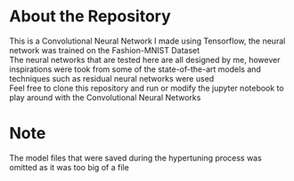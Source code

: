 # About the Repository
This is a Convolutional Neural Network I made using Tensorflow, the neural network was trained on the Fashion-MNIST Dataset  
The neural networks that are tested here are all designed by me, however inspirations were took from some of the state-of-the-art models and techniques such as residual neural networks were used  
Feel free to clone this repository and run or modify the jupyter notebook to play around with the Convolutional Neural Networks

# Note
The model files that were saved during the hypertuning process was omitted as it was too big of a file
